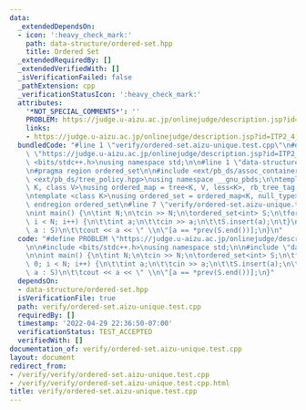 ```yaml
---
data:
  _extendedDependsOn:
  - icon: ':heavy_check_mark:'
    path: data-structure/ordered-set.hpp
    title: Ordered Set
  _extendedRequiredBy: []
  _extendedVerifiedWith: []
  _isVerificationFailed: false
  _pathExtension: cpp
  _verificationStatusIcon: ':heavy_check_mark:'
  attributes:
    '*NOT_SPECIAL_COMMENTS*': ''
    PROBLEM: https://judge.u-aizu.ac.jp/onlinejudge/description.jsp?id=ITP2_4_D
    links:
    - https://judge.u-aizu.ac.jp/onlinejudge/description.jsp?id=ITP2_4_D
  bundledCode: "#line 1 \"verify/ordered-set.aizu-unique.test.cpp\"\n#define PROBLEM\
    \ \"https://judge.u-aizu.ac.jp/onlinejudge/description.jsp?id=ITP2_4_D\"\n\n#include\
    \ <bits/stdc++.h>\nusing namespace std;\n\n#line 1 \"data-structure/ordered-set.hpp\"\
    \n#pragma region ordered_set\n\n#include <ext/pb_ds/assoc_container.hpp>\n#include\
    \ <ext/pb_ds/tree_policy.hpp>\nusing namespace __gnu_pbds;\n\ntemplate <class\
    \ K, class V>\nusing ordered_map = tree<K, V, less<K>, rb_tree_tag, tree_order_statistics_node_update>;\n\
    \ntemplate <class K>\nusing ordered_set = ordered_map<K, null_type>;\n\n#pragma\
    \ endregion ordered_set\n#line 7 \"verify/ordered-set.aizu-unique.test.cpp\"\n\
    \nint main() {\n\tint N;\n\tcin >> N;\n\tordered_set<int> S;\n\tfor (int i = 0;\
    \ i < N; i++) {\n\t\tint a;\n\t\tcin >> a;\n\t\tS.insert(a);\n\t}\n\tfor (int\
    \ a : S)\n\t\tcout << a << \" \\n\"[a == *prev(S.end())];\n}\n"
  code: "#define PROBLEM \"https://judge.u-aizu.ac.jp/onlinejudge/description.jsp?id=ITP2_4_D\"\
    \n\n#include <bits/stdc++.h>\nusing namespace std;\n\n#include \"data-structure/ordered-set.hpp\"\
    \n\nint main() {\n\tint N;\n\tcin >> N;\n\tordered_set<int> S;\n\tfor (int i =\
    \ 0; i < N; i++) {\n\t\tint a;\n\t\tcin >> a;\n\t\tS.insert(a);\n\t}\n\tfor (int\
    \ a : S)\n\t\tcout << a << \" \\n\"[a == *prev(S.end())];\n}"
  dependsOn:
  - data-structure/ordered-set.hpp
  isVerificationFile: true
  path: verify/ordered-set.aizu-unique.test.cpp
  requiredBy: []
  timestamp: '2022-04-29 22:36:50-07:00'
  verificationStatus: TEST_ACCEPTED
  verifiedWith: []
documentation_of: verify/ordered-set.aizu-unique.test.cpp
layout: document
redirect_from:
- /verify/verify/ordered-set.aizu-unique.test.cpp
- /verify/verify/ordered-set.aizu-unique.test.cpp.html
title: verify/ordered-set.aizu-unique.test.cpp
---
```

